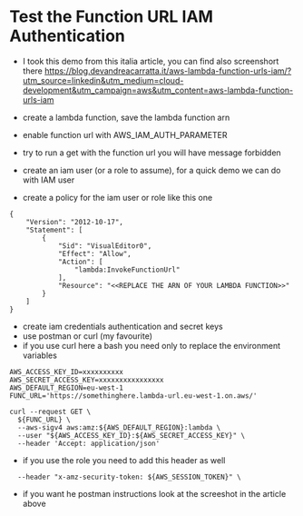 # Test the Function URL IAM Authentication

* I took this demo from this italia article, you can find also screenshort there https://blog.devandreacarratta.it/aws-lambda-function-urls-iam/?utm_source=linkedin&utm_medium=cloud-development&utm_campaign=aws&utm_content=aws-lambda-function-urls-iam

* create a lambda function, save the lambda function arn
* enable function url with AWS_IAM_AUTH_PARAMETER
* try to run a get with the function url you will have message forbidden
* create an iam user (or a role to assume), for a quick demo we can do with IAM user
* create a policy for the iam user or role like this one
```
{
    "Version": "2012-10-17",
    "Statement": [
        {
            "Sid": "VisualEditor0",
            "Effect": "Allow",
            "Action": [
                "lambda:InvokeFunctionUrl"
            ],
            "Resource": "<<REPLACE THE ARN OF YOUR LAMBDA FUNCTION>>"
        }
    ]
}
```
* create iam credentials authentication and secret keys
* use postman or curl (my favourite)
* if you use curl here a bash you need only to replace the environment variables
```
AWS_ACCESS_KEY_ID=xxxxxxxxxx
AWS_SECRET_ACCESS_KEY=xxxxxxxxxxxxxxxx
AWS_DEFAULT_REGION=eu-west-1
FUNC_URL='https://somethinghere.lambda-url.eu-west-1.on.aws/'

curl --request GET \
  ${FUNC_URL} \
  --aws-sigv4 aws:amz:${AWS_DEFAULT_REGION}:lambda \
  --user "${AWS_ACCESS_KEY_ID}:${AWS_SECRET_ACCESS_KEY}" \
  --header 'Accept: application/json'
```

* if you use the role you need to add this header as well
```
  --header "x-amz-security-token: ${AWS_SESSION_TOKEN}" \
```
* if you want he postman instructions look at the screeshot in the article above